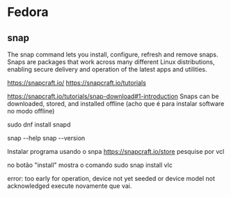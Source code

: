 # Fedora
## snap
The snap command lets you install, configure, refresh and remove snaps.
Snaps are packages that work across many different Linux distributions,
enabling secure delivery and operation of the latest apps and utilities.

https://snapcraft.io/
https://snapcraft.io/tutorials

https://snapcraft.io/tutorials/snap-download#1-introduction
Snaps can be downloaded, stored, and installed offline (acho que é para instalar software no modo offline)


sudo dnf install snapd

snap --help
snap --version


Instalar programa usando o snpa
https://snapcraft.io/store
pesquise por vcl

no botão "install" mostra o comando
sudo snap install vlc

error: too early for operation, device not yet seeded or device model not acknowledged
execute novamente que vai.